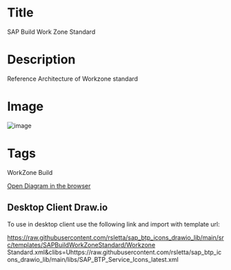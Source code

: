 # Title 

SAP Build Work Zone Standard

# Description 

Reference Architecture of Workzone standard 

# Image 

 
![image](https://github.com/user-attachments/assets/9d103fe5-adc1-4e89-a178-b63cfe06cee3)


# Tags 

WorkZone Build


[Open Diagram in the browser](https://app.diagrams.net/?create=https://raw.githubusercontent.com/rsletta/sap_btp_icons_drawio_lib/main/src/templates/SAPBuildWorkZoneStandard/WorkzoneStandard.xml&clibs=Uhttps://raw.githubusercontent.com/rsletta/sap_btp_icons_drawio_lib/main/libs/SAP_BTP_Service_Icons_latest.xml)

## Desktop Client Draw.io

To use in desktop client use the following link and import with template url: 

https://raw.githubusercontent.com/rsletta/sap_btp_icons_drawio_lib/main/src/templates/SAPBuildWorkZoneStandard/Workzone Standard.xml&clibs=Uhttps://raw.githubusercontent.com/rsletta/sap_btp_icons_drawio_lib/main/libs/SAP_BTP_Service_Icons_latest.xml
